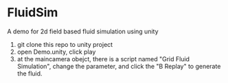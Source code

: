 # FluidSim
A demo for 2d field based fluid simulation using unity

1. git clone this repo to unity project
2. open Demo.unity, click play
3. at the maincamera obejct, there is a script named "Grid Fluid Simulation", change the parameter, and click the "B Replay" to 
generate the fluid.
